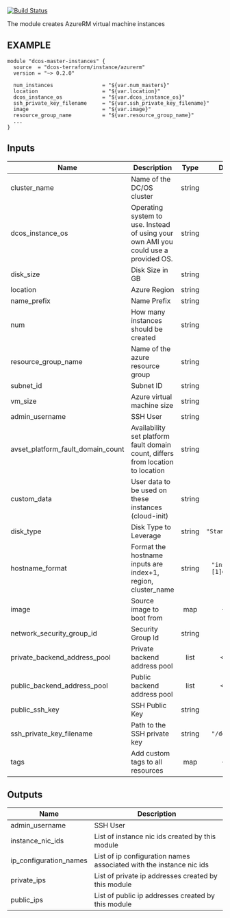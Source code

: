 [![Build Status](https://jenkins-terraform.mesosphere.com/service/dcos-terraform-jenkins/job/dcos-terraform/job/terraform-azurerm-instance/job/master/badge/icon)](https://jenkins-terraform.mesosphere.com/service/dcos-terraform-jenkins/job/dcos-terraform/job/terraform-azurerm-instance/job/master/)

The module creates AzureRM virtual machine instances

## EXAMPLE

```hcl
module "dcos-master-instances" {
  source  = "dcos-terraform/instance/azurerm"
  version = "~> 0.2.0"

  num_instances                = "${var.num_masters}"
  location                     = "${var.location}"
  dcos_instance_os             = "${var.dcos_instance_os}"
  ssh_private_key_filename     = "${var.ssh_private_key_filename}"
  image                        = "${var.image}"
  resource_group_name          = "${var.resource_group_name}"
  ...
}
```

## Inputs

| Name | Description | Type | Default | Required |
|------|-------------|:----:|:-----:|:-----:|
| cluster\_name | Name of the DC/OS cluster | string | n/a | yes |
| dcos\_instance\_os | Operating system to use. Instead of using your own AMI you could use a provided OS. | string | n/a | yes |
| disk\_size | Disk Size in GB | string | n/a | yes |
| location | Azure Region | string | n/a | yes |
| name\_prefix | Name Prefix | string | n/a | yes |
| num | How many instances should be created | string | n/a | yes |
| resource\_group\_name | Name of the azure resource group | string | n/a | yes |
| subnet\_id | Subnet ID | string | n/a | yes |
| vm\_size | Azure virtual machine size | string | n/a | yes |
| admin\_username | SSH User | string | `""` | no |
| avset\_platform\_fault\_domain\_count | Availability set platform fault domain count, differs from location to location | string | `"3"` | no |
| custom\_data | User data to be used on these instances (cloud-init) | string | `""` | no |
| disk\_type | Disk Type to Leverage | string | `"Standard_LRS"` | no |
| hostname\_format | Format the hostname inputs are index+1, region, cluster_name | string | `"instance-%[1]d-%[2]s"` | no |
| image | Source image to boot from | map | `<map>` | no |
| network\_security\_group\_id | Security Group Id | string | `""` | no |
| private\_backend\_address\_pool | Private backend address pool | list | `<list>` | no |
| public\_backend\_address\_pool | Public backend address pool | list | `<list>` | no |
| public\_ssh\_key | SSH Public Key | string | `""` | no |
| ssh\_private\_key\_filename | Path to the SSH private key | string | `"/dev/null"` | no |
| tags | Add custom tags to all resources | map | `<map>` | no |

## Outputs

| Name | Description |
|------|-------------|
| admin\_username | SSH User |
| instance\_nic\_ids | List of instance nic ids created by this module |
| ip\_configuration\_names | List of ip configuration names associated with the instance nic ids |
| private\_ips | List of private ip addresses created by this module |
| public\_ips | List of public ip addresses created by this module |

